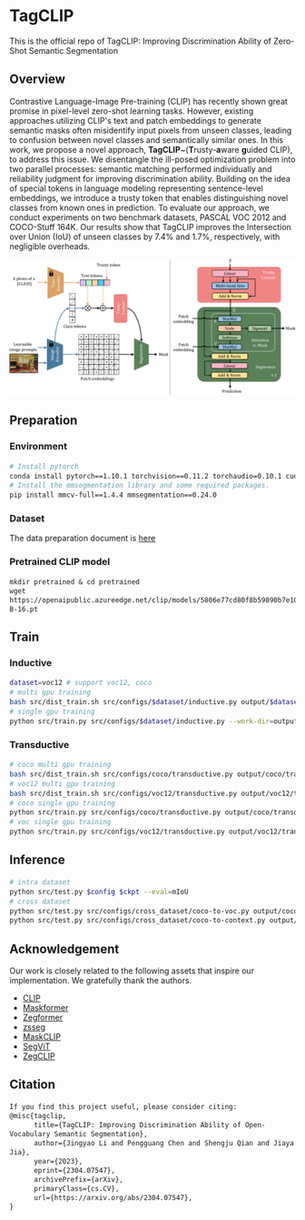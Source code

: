 # TagCLIP
This is the official repo of TagCLIP: Improving Discrimination Ability of Zero-Shot Semantic Segmentation

## Overview
Contrastive Language-Image Pre-training (CLIP) has recently shown great promise in pixel-level zero-shot learning tasks. However, existing approaches utilizing CLIP's text and patch embeddings to generate semantic masks often misidentify input pixels from unseen classes, leading to confusion between novel classes and semantically similar ones. In this work, we propose a novel approach, **TagCLIP**~(**T**rusty-**a**ware **g**uided CLIP), to address this issue. We disentangle the ill-posed optimization problem into two parallel processes: semantic matching performed individually and reliability judgment for improving discrimination ability. Building on the idea of special tokens in language modeling representing sentence-level embeddings, we introduce a trusty token that enables distinguishing novel classes from known ones in prediction. To evaluate our approach, we conduct experiments on two benchmark datasets, PASCAL VOC 2012 and COCO-Stuff 164K. Our results show that TagCLIP improves the Intersection over Union (IoU) of unseen classes by 7.4% and 1.7%, respectively, with negligible overheads.

![Alt text](imgs/framework.png)

## Preparation
### Environment
```bash
# Install pytorch
conda install pytorch==1.10.1 torchvision==0.11.2 torchaudio=0.10.1 cudatoolkit=11.1 -c pytorch
# Install the mmsegmentation library and some required packages.
pip install mmcv-full==1.4.4 mmsegmentation==0.24.0
```
### Dataset
The data preparation document is [here](https://github.com/open-mmlab/mmsegmentation/blob/master/docs/en/dataset_prepare.md)

### Pretrained CLIP model
```
mkdir pretrained & cd pretrained
wget https://openaipublic.azureedge.net/clip/models/5806e77cd80f8b59890b7e101eabd078d9fb84e6937f9e85e4ecb61988df416f/ViT-B-16.pt
```

## Train
### Inductive
```bash
dataset=voc12 # support voc12, coco
# multi gpu training
bash src/dist_train.sh src/configs/$dataset/inductive.py output/$dataset/inductive
# single gpu training
python src/train.py src/configs/$dataset/inductive.py --work-dir=output/$dataset/inductive
```
### Transductive
```bash
# coco multi gpu training
bash src/dist_train.sh src/configs/coco/transductive.py output/coco/transductive --load-from=output/coco/inductive/iter_40000.pth
# voc12 multi gpu training
bash src/dist_train.sh src/configs/voc12/transductive.py output/voc12/transductive --load-from=output/voc12/transductive/iter_10000.pth
# coco single gpu training
python src/train.py src/configs/coco/transductive.py output/coco/transductive --load-from=output/coco/inductive/iter_40000.pth
# voc single gpu training
python src/train.py src/configs/voc12/transductive.py output/voc12/transductive --load-from=output/voc12/transductive/iter_10000.pth
```

## Inference
```bash
# intra dataset
python src/test.py $config $ckpt --eval=mIoU
# cross dataset
python src/test.py src/configs/cross_dataset/coco-to-voc.py output/coco/inductive/iter_80000.pth --eval=mIoU
python src/test.py src/configs/cross_dataset/coco-to-context.py output/coco/inductive/iter_80000.pth --eval=mIoU
```

## Acknowledgement
Our work is closely related to the following assets that inspire our implementation. We gratefully thank the authors. 

 - [CLIP](https://github.com/openai/CLIP)
 - [Maskformer](https://bowenc0221.github.io/maskformer)
 - [Zegformer](https://github.com/dingjiansw101/ZegFormer)
 - [zsseg](https://github.com/MendelXu/zsseg.baseline)
 - [MaskCLIP](https://github.com/chongzhou96/MaskCLIP)
 - [SegViT](https://github.com/zbwxp/SegVit)
 - [ZegCLIP](https://github.com/ZiqinZhou66/ZegCLIP)

## Citation
```
If you find this project useful, please consider citing:
@misc{tagclip,
      title={TagCLIP: Improving Discrimination Ability of Open-Vocabulary Semantic Segmentation}, 
      author={Jingyao Li and Pengguang Chen and Shengju Qian and Jiaya Jia},
      year={2023},
      eprint={2304.07547},
      archivePrefix={arXiv},
      primaryClass={cs.CV},
      url={https://arxiv.org/abs/2304.07547}, 
}
```
